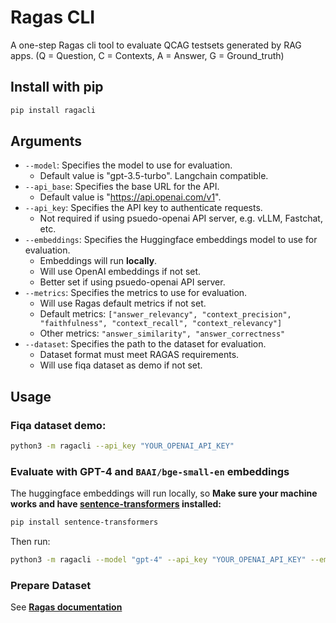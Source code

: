 # Ragas CLI

A one-step Ragas cli tool to evaluate QCAG testsets generated by RAG apps. (Q = Question, C = Contexts, A = Answer, G = Ground_truth)

## Install with pip

```bash
pip install ragacli
```

## Arguments

- `--model`: Specifies the model to use for evaluation.
    - Default value is "gpt-3.5-turbo". Langchain compatible.
- `--api_base`: Specifies the base URL for the API.
    - Default value is "https://api.openai.com/v1".
- `--api_key`: Specifies the API key to authenticate requests. 
    - Not required if using psuedo-openai API server, e.g. vLLM, Fastchat, etc.
- `--embeddings`: Specifies the Huggingface embeddings model to use for evaluation. 
    - Embeddings will run **locally**.
    - Will use OpenAI embeddings if not set.
    - Better set if using psuedo-openai API server.
- `--metrics`: Specifies the metrics to use for evaluation.
    - Will use Ragas default metrics if not set.
    - Default metrics: `["answer_relevancy", "context_precision", "faithfulness", "context_recall", "context_relevancy"]`
    - Other metrics: `"answer_similarity", "answer_correctness"`
- `--dataset`: Specifies the path to the dataset for evaluation.    
    - Dataset format must meet RAGAS requirements.
    - Will use fiqa dataset as demo if not set.

## Usage

### Fiqa dataset demo:

```bash
python3 -m ragacli --api_key "YOUR_OPENAI_API_KEY"
```

### Evaluate with GPT-4 and `BAAI/bge-small-en` embeddings

The huggingface embeddings will run locally, so **Make sure your machine works and have [sentence-transformers](https://pypi.org/project/sentence-transformers/) installed:**

```bash
pip install sentence-transformers
```
Then run:

```bash
python3 -m ragacli --model "gpt-4" --api_key "YOUR_OPENAI_API_KEY" --embeddings "BAAI/bge-small-en" --dataset "path/to/dataset.csv"
```

### Prepare Dataset

See [**Ragas documentation**](https://docs.ragas.io/en/stable/howtos/applications/data_preparation.html)